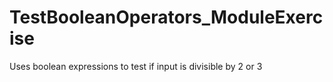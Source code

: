 # TestBooleanOperators_ModuleExercise
Uses boolean expressions to test if input is divisible by 2 or 3

